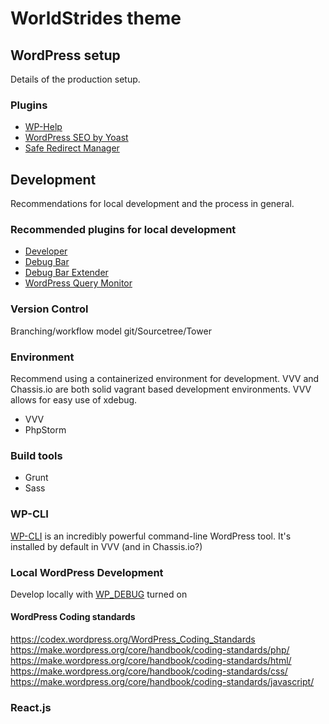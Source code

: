 # WorldStrides theme

## WordPress setup

Details of the production setup.

### Plugins

* [WP-Help](https://wordpress.org/plugins/wp-help/)
* [WordPress SEO by Yoast](https://wordpress.org/plugins/wordpress-seo/)
* [Safe Redirect Manager](https://wordpress.org/plugins/safe-redirect-manager/screenshots/)

## Development

Recommendations for local development and the process in general.

### Recommended plugins for local development

* [Developer](https://wordpress.org/plugins/developer/)
* [Debug Bar](https://wordpress.org/plugins/debug-bar/)
* [Debug Bar Extender](https://wordpress.org/plugins/debug-bar-extender/)
* [WordPress Query Monitor](https://wordpress.org/plugins/query-monitor/)

### Version Control

Branching/workflow model
git/Sourcetree/Tower

### Environment

Recommend using a containerized environment for development. VVV and Chassis.io are both solid vagrant based 
development environments. VVV allows for easy use of xdebug.

* VVV
* PhpStorm

### Build tools

* Grunt
* Sass

### WP-CLI

[WP-CLI](http://wp-cli.org) is an incredibly powerful command-line WordPress tool. It's installed by default in VVV (and in Chassis.io?)

### Local WordPress Development

Develop locally with [WP_DEBUG](http://codex.wordpress.org/WP_DEBUG) turned on


#### WordPress Coding standards

https://codex.wordpress.org/WordPress_Coding_Standards
https://make.wordpress.org/core/handbook/coding-standards/php/
https://make.wordpress.org/core/handbook/coding-standards/html/
https://make.wordpress.org/core/handbook/coding-standards/css/
https://make.wordpress.org/core/handbook/coding-standards/javascript/

### React.js

